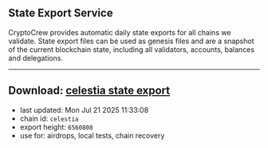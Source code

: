 ## State Export Service
CryptoCrew provides automatic daily state exports for all chains we validate. State export files can be used as genesis files and are a snapshot of the current blockchain state, including all validators, accounts, balances and delegations.

---
**Download: [celestia state export](https://dl-eu2.ccvalidators.com/SERVICE/celestia/celestia_export_6560808.json)**
---

- last updated: Mon Jul 21 2025 11:33:08
- chain id: `celestia`
- export height: `6560808`
- use for: airdrops, local tests, chain recovery
